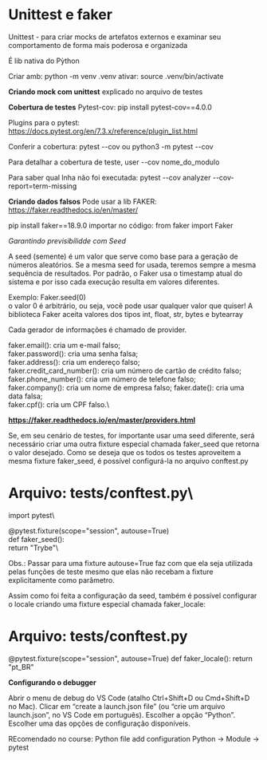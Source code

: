 # Unittest e faker

Unittest - para criar mocks de artefatos externos e examinar seu comportamento de forma mais poderosa e organizada

É lib nativa do Pỳthon

Criar amb: python -m venv .venv
ativar: source .venv/bin/activate

**Criando mock com unittest** explicado no arquivo de testes

**Cobertura de testes**
Pytest-cov: pip install pytest-cov==4.0.0

Plugins para o pytest: https://docs.pytest.org/en/7.3.x/reference/plugin_list.html

Conferir a cobertura: pytest --cov ou python3 -m pytest --cov

Para detalhar a cobertura de teste, user --cov nome_do_modulo

Para saber qual lnha não foi executada: pytest --cov analyzer --cov-report=term-missing


**Criando dados falsos**
Pode usar a lib FAKER: https://faker.readthedocs.io/en/master/

pip install faker==18.9.0
importar no código: from faker import Faker

*Garantindo previsibilidde com Seed*

A seed (semente) é um valor que serve como base para a geração de números aleatórios. Se a mesma seed for usada, teremos sempre a mesma sequência de resultados. Por padrão, o Faker usa o timestamp atual do sistema e por isso cada execução resulta em valores diferentes.


Exemplo: Faker.seed(0)\
o valor 0 é arbitrário, ou seja, você pode usar qualquer valor que quiser! A biblioteca Faker aceita valores dos tipos int, float, str, bytes e bytearray

Cada gerador de informações é chamado de provider. 

faker.email(): cria um e-mail falso;\
faker.password(): cria uma senha falsa;\
faker.address(): cria um endereço falso;\
faker.credit_card_number(): cria um número de cartão de crédito falso;\
faker.phone_number(): cria um número de telefone falso;\
faker.company(): cria um nome de empresa falso;
faker.date(): cria uma data falsa;\
faker.cpf(): cria um CPF falso.\


**https://faker.readthedocs.io/en/master/providers.html**


Se, em seu cenário de testes, for importante usar uma seed diferente, será necessário criar uma outra fixture especial chamada faker_seed que retorna o valor desejado. Como se deseja que os todos os testes aproveitem a mesma fixture faker_seed, é possível configurá-la no arquivo conftest.py

# Arquivo: tests/conftest.py\
import pytest\


@pytest.fixture(scope="session", autouse=True)\
def faker_seed():\
    return "Trybe"\

Obs.: Passar para uma fixture autouse=True faz com que ela seja utilizada pelas funções de teste mesmo que elas não recebam a fixture explicitamente como parâmetro.

Assim como foi feita a configuração da seed, também é possível configurar o locale criando uma fixture especial chamada faker_locale:
# Arquivo: tests/conftest.py

@pytest.fixture(scope="session", autouse=True)
def faker_locale():
    return "pt_BR"



**Configurando o debugger**

Abrir o menu de debug do VS Code (atalho Ctrl+Shift+D ou Cmd+Shift+D no Mac).
Clicar em “create a launch.json file” (ou “crie um arquivo launch.json”, no VS Code em português).
Escolher a opção “Python”.
Escolher uma das opções de configuração disponíveis.

REcomendado no course: Python file 
add configuration
Python -> Module -> pytest
